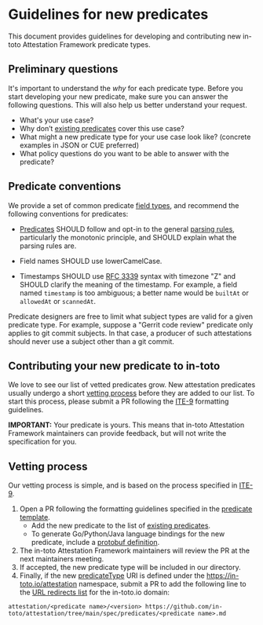 # Guidelines for new predicates

This document provides guidelines for developing and contributing new
in-toto Attestation Framework predicate types.

## Preliminary questions

It's important to understand the _why_ for each predicate type.
Before you start developing your new predicate, make sure you can answer the
following questions. This will also help us better understand your request.

-   What's your use case?
-   Why don’t [existing predicates] cover this use case?
-   What might a new predicate type for your use case look like?
(concrete examples in JSON or CUE preferred)
-   What policy questions do you want to be able to answer with the predicate?

## Predicate conventions

We provide a set of common predicate [field types], and recommend the
following conventions for predicates:

-   [Predicates] SHOULD follow and opt-in to the general [parsing rules],
    particularly the monotonic principle, and SHOULD explain what the
    parsing rules are.

-   Field names SHOULD use lowerCamelCase.

-   Timestamps SHOULD use [RFC 3339] syntax with timezone "Z" and SHOULD
    clarify the meaning of the timestamp. For example, a field named
    `timestamp` is too ambiguous; a better name would be `builtAt` or
    `allowedAt` or `scannedAt`.

Predicate designers are free to limit what subject types are valid for a
given predicate type. For example, suppose a "Gerrit code review" predicate
only applies to git commit subjects. In that case, a producer of such
attestations should never use a subject other than a git commit.

## Contributing your new predicate to in-toto

We love to see our list of vetted predicates grow. New attestation predicates
usually undergo a short [vetting process] before they are added to our list.
To start this process, please submit a PR following the [ITE-9] formatting
guidelines.

**IMPORTANT:** Your predicate is yours. This means that in-toto Attestation
Framework maintainers can provide feedback, but will not write the
specification for you.

## Vetting process

Our vetting process is simple, and is based on the process specified in [ITE-9].

1.  Open a PR following the formatting guidelines specified in the
    [predicate template].
    -   Add the new predicate to the list of [existing predicates].
    -   To generate Go/Python/Java language bindings for the new predicate,
        include a [protobuf definition].
2.  The in-toto Attestation Framework maintainers will review the PR at the
    next maintainers meeting.
3.  If accepted, the new predicate type will be included in our directory.
4.  Finally, if the new [predicateType] URI is defined under the
    https://in-toto.io/attestation namespace, submit a PR to add the following
    line to the [URL redirects list] for the in-toto.io domain:

`attestation/<predicate name>/<version> https://github.com/in-toto/attestation/tree/main/spec/predicates/<predicate name>.md`

[ITE-9]: https://github.com/in-toto/ITE/tree/master/ITE/9#document-format
[Predicates]: ../spec/v1/predicate.md
[RFC 3339]: https://tools.ietf.org/html/rfc3339
[URL redirects list]: https://github.com/in-toto/in-toto.io/blob/main/layouts/index.redirects
[field types]: ../spec/v1/field_types.md
[existing predicates]: ../spec/predicates/README.md
[parsing rules]: ../spec/v1/README.md#parsing-rules
[predicateType]: ../spec/v1/predicate.md#fields
[protobuf definition]: ../protos/README.md
[vetting process]: #vetting-process
[predicate template]: /spec/predicates/template/template.md
